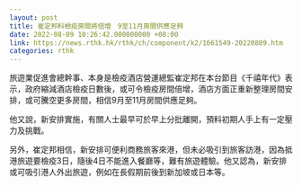 ```yaml
---
layout: post
title: 崔定邦料檢疫房間將倍增　9至11月房間供應足夠
date: 2022-08-09 10:26:42.000000000 +08:00
link: https://news.rthk.hk/rthk/ch/component/k2/1661549-20220809.htm
categories: rthk
---
```


旅遊業促進會總幹事、本身是檢疫酒店營運總監崔定邦在本台節目《千禧年代》表示，政府縮減酒店檢疫日數後，或可令檢疫房間倍增，酒店方面正重新整理房間安排，或可騰空更多房間，相信9月至11月房間供應足夠。

他又說，新安排實施，有關人士最早可於早上分批離開，預料初期人手上有一定壓力及挑戰。

另外，崔定邦相信，新安排可便利商務旅客來港，但未必吸引到旅客訪港，因為抵港旅遊要檢疫3日，隨後4日不能進入餐廳等，難有旅遊體驗。他又認為，新安排或可吸引港人外出旅遊，例如在長假期前後到新加坡或日本等。
